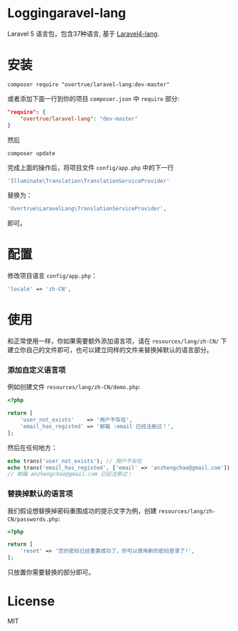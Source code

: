 # Loggingaravel-lang

Laravel 5 语言包，包含37种语言, 基于 [Laravel4-lang](https://github.com/caouecs/Laravel4-lang).

# 安装

```shell
composer require "overtrue/laravel-lang:dev-master"
```

或者添加下面一行到你的项目 `composer.json` 中 `require` 部分:

```json
"require": {
    "overtrue/laravel-lang": "dev-master"
}
```
然后

```shell
composer update
```

完成上面的操作后，将项目文件 `config/app.php` 中的下一行

```php
'Illuminate\Translation\TranslationServiceProvider'
```

替换为：

```php
'Overtrue\LaravelLang\TranslationServiceProvider',
```

即可。

# 配置

修改项目语言 `config/app.php`：

```php
'locale' => 'zh-CN',
```

# 使用

和正常使用一样，你如果需要额外添加语言项，请在 `resources/lang/zh-CN/` 下建立你自己的文件即可，也可以建立同样的文件来替换掉默认的语言部分。

### 添加自定义语言项

例如创建文件 `resources/lang/zh-CN/demo.php`:

```php
<?php

return [
    'user_not_exists'    => '用户不存在',
    'email_has_registed' => '邮箱 :email 已经注册过！',
];
```
然后在任何地方：

```php
echo trans('user_not_exists'); // 用户不存在
echo trans('email_has_registed', ['email' => 'anzhengchao@gmail.com']);
// 邮箱 anzhengchao@gmail.com 已经注册过！
```

### 替换掉默认的语言项

我们假设想替换掉密码重围成功的提示文字为例，创建 `resources/lang/zh-CN/passwords.php`:

```php
<?php

return [
    'reset' => '您的密码已经重置成功了，你可以使用新的密码登录了!',
];
```

只放置你需要替换的部分即可。

# License

MIT
